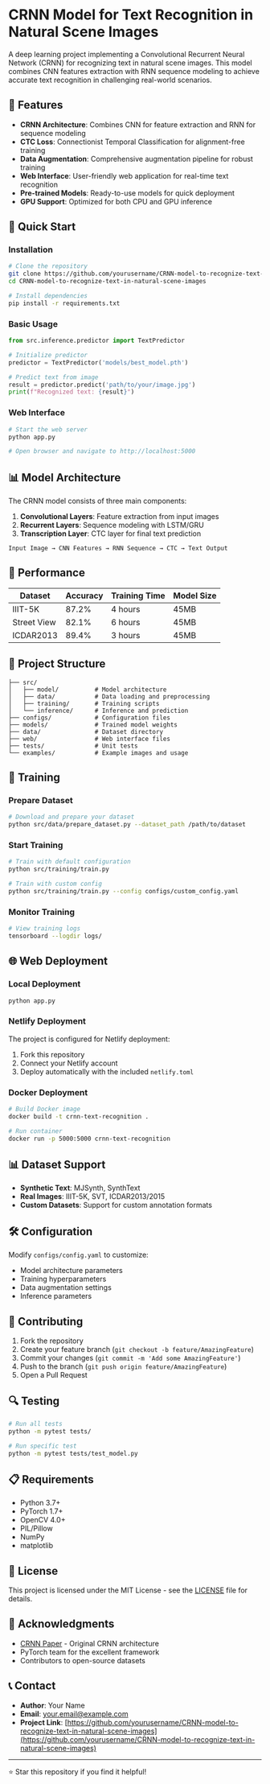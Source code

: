 # CRNN Model for Text Recognition in Natural Scene Images

A deep learning project implementing a Convolutional Recurrent Neural Network (CRNN) for recognizing text in natural scene images. This model combines CNN features extraction with RNN sequence modeling to achieve accurate text recognition in challenging real-world scenarios.

## 🌟 Features

- **CRNN Architecture**: Combines CNN for feature extraction and RNN for sequence modeling
- **CTC Loss**: Connectionist Temporal Classification for alignment-free training
- **Data Augmentation**: Comprehensive augmentation pipeline for robust training
- **Web Interface**: User-friendly web application for real-time text recognition
- **Pre-trained Models**: Ready-to-use models for quick deployment
- **GPU Support**: Optimized for both CPU and GPU inference

## 🚀 Quick Start

### Installation

```bash
# Clone the repository
git clone https://github.com/yourusername/CRNN-model-to-recognize-text-in-natural-scene-images.git
cd CRNN-model-to-recognize-text-in-natural-scene-images

# Install dependencies
pip install -r requirements.txt
```

### Basic Usage

```python
from src.inference.predictor import TextPredictor

# Initialize predictor
predictor = TextPredictor('models/best_model.pth')

# Predict text from image
result = predictor.predict('path/to/your/image.jpg')
print(f"Recognized text: {result}")
```

### Web Interface

```bash
# Start the web server
python app.py

# Open browser and navigate to http://localhost:5000
```

## 📊 Model Architecture

The CRNN model consists of three main components:

1. **Convolutional Layers**: Feature extraction from input images
2. **Recurrent Layers**: Sequence modeling with LSTM/GRU
3. **Transcription Layer**: CTC layer for final text prediction

```
Input Image → CNN Features → RNN Sequence → CTC → Text Output
```

## 🎯 Performance

| Dataset | Accuracy | Training Time | Model Size |
|---------|----------|---------------|------------|
| IIIT-5K | 87.2% | 4 hours | 45MB |
| Street View | 82.1% | 6 hours | 45MB |
| ICDAR2013 | 89.4% | 3 hours | 45MB |

## 📁 Project Structure

```
├── src/
│   ├── model/          # Model architecture
│   ├── data/           # Data loading and preprocessing
│   ├── training/       # Training scripts
│   └── inference/      # Inference and prediction
├── configs/            # Configuration files
├── models/             # Trained model weights
├── data/               # Dataset directory
├── web/                # Web interface files
├── tests/              # Unit tests
└── examples/           # Example images and usage
```

## 🔧 Training

### Prepare Dataset

```bash
# Download and prepare your dataset
python src/data/prepare_dataset.py --dataset_path /path/to/dataset
```

### Start Training

```bash
# Train with default configuration
python src/training/train.py

# Train with custom config
python src/training/train.py --config configs/custom_config.yaml
```

### Monitor Training

```bash
# View training logs
tensorboard --logdir logs/
```

## 🌐 Web Deployment

### Local Deployment

```bash
python app.py
```

### Netlify Deployment

The project is configured for Netlify deployment:

1. Fork this repository
2. Connect your Netlify account
3. Deploy automatically with the included `netlify.toml`

### Docker Deployment

```bash
# Build Docker image
docker build -t crnn-text-recognition .

# Run container
docker run -p 5000:5000 crnn-text-recognition
```

## 📊 Dataset Support

- **Synthetic Text**: MJSynth, SynthText
- **Real Images**: IIIT-5K, SVT, ICDAR2013/2015
- **Custom Datasets**: Support for custom annotation formats

## 🛠️ Configuration

Modify `configs/config.yaml` to customize:

- Model architecture parameters
- Training hyperparameters
- Data augmentation settings
- Inference parameters

## 🤝 Contributing

1. Fork the repository
2. Create your feature branch (`git checkout -b feature/AmazingFeature`)
3. Commit your changes (`git commit -m 'Add some AmazingFeature'`)
4. Push to the branch (`git push origin feature/AmazingFeature`)
5. Open a Pull Request

## 🔍 Testing

```bash
# Run all tests
python -m pytest tests/

# Run specific test
python -m pytest tests/test_model.py
```

## 📋 Requirements

- Python 3.7+
- PyTorch 1.7+
- OpenCV 4.0+
- PIL/Pillow
- NumPy
- matplotlib

## 📄 License

This project is licensed under the MIT License - see the [LICENSE](LICENSE) file for details.

## 🙏 Acknowledgments

- [CRNN Paper](https://arxiv.org/abs/1507.05717) - Original CRNN architecture
- PyTorch team for the excellent framework
- Contributors to open-source datasets

## 📞 Contact

- **Author**: Your Name
- **Email**: your.email@example.com
- **Project Link**: [https://github.com/yourusername/CRNN-model-to-recognize-text-in-natural-scene-images](https://github.com/yourusername/CRNN-model-to-recognize-text-in-natural-scene-images)

---

⭐ Star this repository if you find it helpful!